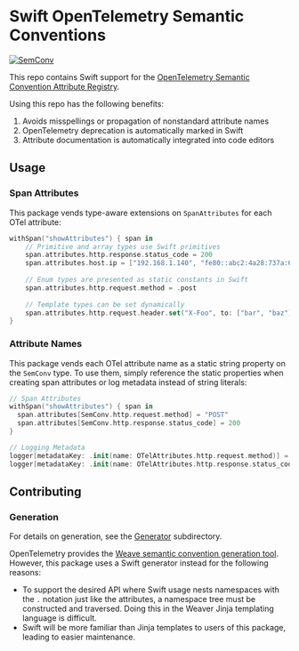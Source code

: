 # Swift OpenTelemetry Semantic Conventions

[![SemConv][semconv-badge]][semconv-url]

This repo contains Swift support for the [OpenTelemetry Semantic Convention Attribute Registry](https://opentelemetry.io/docs/specs/semconv/attributes-registry/).

Using this repo has the following benefits:

1. Avoids misspellings or propagation of nonstandard attribute names
2. OpenTelemetry deprecation is automatically marked in Swift
3. Attribute documentation is automatically integrated into code editors

## Usage

### Span Attributes

This package vends type-aware extensions on `SpanAttributes` for each OTel attribute:

```swift
withSpan("showAttributes") { span in
    // Primitive and array types use Swift primitives
    span.attributes.http.response.status_code = 200
    span.attributes.host.ip = ["192.168.1.140", "fe80::abc2:4a28:737a:609e"]
    
    // Enum types are presented as static constants in Swift
    span.attributes.http.request.method = .post
    
    // Template types can be set dynamically
    span.attributes.http.request.header.set("X-Foo", to: ["bar", "baz"])
}
```

### Attribute Names

This package vends each OTel attribute name as a static string property on the `SemConv` type. To use them, simply reference the static properties when creating span attributes or log metadata instead of string literals:

```swift
// Span Attributes
withSpan("showAttributes") { span in
  span.attributes[SemConv.http.request.method] = "POST"
  span.attributes[SemConv.http.response.status_code] = 200
}

// Logging Metadata
logger[metadataKey: .init(name: OTelAttributes.http.request.method)] = "POST"
logger[metadataKey: .init(name: OTelAttributes.http.response.status_code)] = "200"
```

## Contributing

### Generation

For details on generation, see the [Generator](./Generator) subdirectory.

OpenTelemetry provides the [Weave semantic convention generation tool](https://github.com/open-telemetry/weaver/blob/main/crates/weaver_forge/README.md).
However, this package uses a Swift generator instead for the following reasons:

- To support the desired API where Swift usage nests namespaces with the `.` notation just like the attributes, a namespace tree must be constructed and traversed. Doing this in the Weaver Jinja templating language is difficult.
- Swift will be more familiar than Jinja templates to users of this package, leading to easier maintenance.

[semconv-badge]: https://img.shields.io/badge/semconv-1.29.0-blue.svg
[semconv-url]: https://github.com/open-telemetry/semantic-conventions.git
